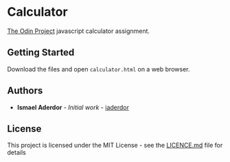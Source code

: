 # Calculator

[The Odin Project](https://www.theodinproject.com/courses/web-development-101/lessons/calculator) javascript calculator assignment.

## Getting Started

Download the files and open `calculator.html` on a web browser.


## Authors

* **Ismael Aderdor** - *Initial work* - [iaderdor](https://github.com/iaderdor)


## License

This project is licensed under the MIT License - see the [LICENCE.md](LICENCE.md) file for details
